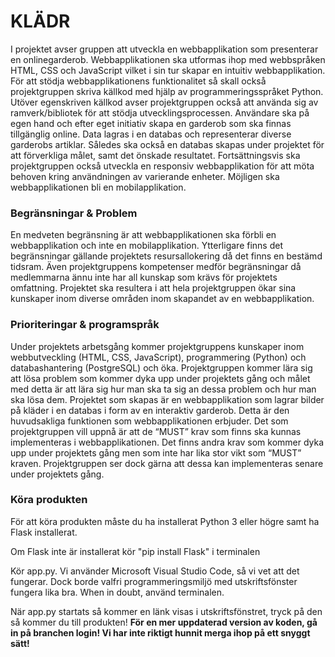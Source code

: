 <h1>KLÄDR</h1>

I projektet avser gruppen att utveckla en webbapplikation som presenterar en onlinegarderob. Webbapplikationen ska utformas ihop med webbspråken HTML, CSS och JavaScript vilket i sin tur skapar en intuitiv webbapplikation. För att stödja webbapplikationens funktionalitet så skall också projektgruppen skriva källkod med hjälp av programmeringsspråket Python. Utöver egenskriven källkod avser projektgruppen också att använda sig av ramverk/bibliotek för att stödja utvecklingsprocessen. Användare ska på egen hand och efter eget initiativ skapa en garderob som ska finnas tillgänglig online. Data lagras i en databas och representerar diverse garderobs artiklar. Således ska också en databas skapas under projektet för att förverkliga målet, samt det önskade resultatet. Fortsättningsvis ska projektgruppen också utveckla en responsiv webbapplikation för att möta behoven kring användningen av varierande enheter. Möjligen ska webbapplikationen bli en mobilapplikation. 

<h3>Begränsningar & Problem</h3>
   
En medveten begränsning är att webbapplikationen ska förbli en webbapplikation och inte en mobilapplikation. Ytterligare finns det begränsningar gällande projektets resursallokering då det finns en bestämd tidsram. Även projektgruppens kompetenser medför begränsningar då medlemmarna ännu inte har all kunskap som krävs för projektets omfattning.
Projektet ska resultera i att hela projektgruppen ökar sina kunskaper inom diverse områden inom skapandet av en webbapplikation. 

<h3>Prioriteringar & programspråk</h3>

Under projektets arbetsgång kommer projektgruppens kunskaper inom webbutveckling (HTML, CSS, JavaScript), programmering (Python) och databashantering (PostgreSQL) och öka. Projektgruppen kommer lära sig att lösa problem som kommer dyka upp under projektets gång och målet med detta är att lära sig hur man ska ta sig an dessa problem och hur man ska lösa dem. 
Projektet som skapas är en webbapplikation som lagrar bilder på kläder i en databas i form av en interaktiv garderob. Detta är den huvudsakliga funktionen som webbapplikationen erbjuder. Det som projektgruppen vill uppnå är att de “MUST” krav som finns ska kunnas implementeras i webbapplikationen. Det finns andra krav som kommer dyka upp under projektets gång men som inte har lika stor vikt som “MUST” kraven. Projektgruppen ser dock gärna att dessa kan implementeras senare under projektets gång. 


<h3> Köra produkten </h3>

För att köra produkten måste du ha installerat Python 3 eller högre samt ha Flask installerat. 

Om Flask inte är installerat kör 
"pip install Flask"
i terminalen

Kör app.py. Vi använder Microsoft Visual Studio Code, så vi vet att det fungerar. Dock borde valfri programmeringsmiljö med utskriftsfönster fungera lika bra. When in doubt, använd terminalen. 

När app.py startats så kommer en länk visas i utskriftsfönstret, tryck på den så kommer du till produkten!
<b>För en mer uppdaterad version av koden, gå in på branchen login! Vi har inte riktigt hunnit merga ihop på ett snyggt sätt!</b>
